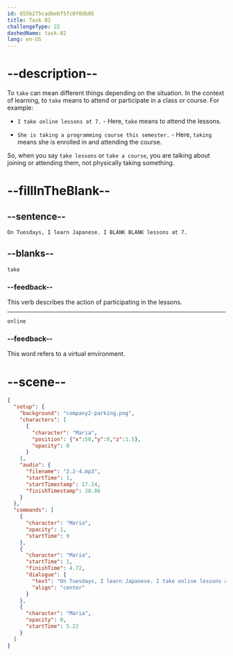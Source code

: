```yaml
---
id: 655b275cadbebf5fc0f0db05
title: Task 82
challengeType: 22
dashedName: task-82
lang: en-US
---
```


<!-- (Audio) Maria: On Tuesdays, I learn Japanese. I take online lessons at 7. -->

# --description--

To `take` can mean different things depending on the situation. In the context of learning, to `take` means to attend or participate in a class or course. For example:

- `I take online lessons at 7.` - Here, `take` means to attend the lessons.

- `She is taking a programming course this semester.` - Here, `taking` means she is enrolled in and attending the course.

So, when you say `take lessons` or `take a course`, you are talking about joining or attending them, not physically taking something.

# --fillInTheBlank--

## --sentence--

`On Tuesdays, I learn Japanese. I BLANK BLANK lessons at 7.`

## --blanks--

`take`

### --feedback--

This verb describes the action of participating in the lessons.

---

`online`

### --feedback--

This word refers to a virtual environment.

# --scene--

```json
{
  "setup": {
    "background": "company2-parking.png",
    "characters": [
      {
        "character": "Maria",
        "position": {"x":50,"y":0,"z":1.5},
        "opacity": 0
      }
    ],
    "audio": {
      "filename": "2.2-4.mp3",
      "startTime": 1,
      "startTimestamp": 17.14,
      "finishTimestamp": 20.86
    }
  },
  "commands": [
    {
      "character": "Maria",
      "opacity": 1,
      "startTime": 0
    },
    {
      "character": "Maria",
      "startTime": 1,
      "finishTime": 4.72,
      "dialogue": {
        "text": "On Tuesdays, I learn Japanese. I take online lessons at 7.",
        "align": "center"
      }
    },
    {
      "character": "Maria",
      "opacity": 0,
      "startTime": 5.22
    }
  ]
}
```
